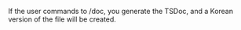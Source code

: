 If the user commands to /doc, you generate the TSDoc, and a Korean version of the file will be created.
